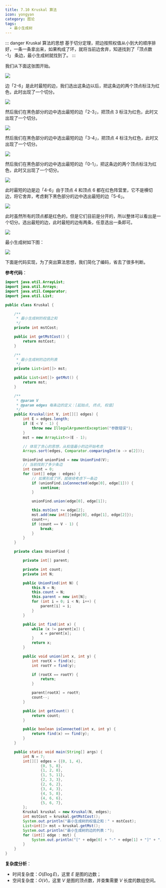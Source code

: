 ```yaml
---
title: 7.10 Kruskal 算法
icon: yongyan
category: 图论
tags:
  - 最小生成树
---
```


::: danger Kruskal 算法的思想
基于切分定理，把边按照权值从小到大的顺序排好，一条一条拿出来，如果构成了环，就将当前边舍弃，知道找到了「顶点数 -1」 条边，最小生成树就找到了。
:::


我们从下面这张图开始。

![](https://tva1.sinaimg.cn/large/008i3skNgy1gxa9cgbmf1j310s0hu3zm.jpg)

边「2-6」是此时最短的边，我们选出这条边以后，把这条边的两个顶点标注为红色，此时出现了一个切分。

![](https://tva1.sinaimg.cn/large/008i3skNgy1gxa9clwounj311g0hy3zn.jpg)

然后我们在黑色部分的边中选出最短的边「2-3」，把顶点 3 标注为红色，此时又出现了一个切分。

![](https://tva1.sinaimg.cn/large/008i3skNgy1gxa9cn8me6j31320j83zp.jpg)

然后我们在黑色部分的边中选出最短的边「3-4」，把顶点 4 标注为红色，此时又出现了一个切分。

![](https://tva1.sinaimg.cn/large/008i3skNgy1gxa9cp5y3kj311u0iimyc.jpg)

然后我们在黑色部分的边中选出最短的边「0-1」，把这条边的两个顶点标注为红色，此时又出现了一个切分。

![](https://tva1.sinaimg.cn/large/008i3skNgy1gxa9daaoodj313e0is3zq.jpg)

此时最短的边是边「4-6」由于顶点  4 和顶点 6 都在红色阵营里，它不是横切边，将它舍弃，考虑剩下黑色部分的边中选出最短的边「5-6」。

![](https://tva1.sinaimg.cn/large/008i3skNgy1gxa9f8fr2nj31640kqmyi.jpg)

此时虽然所有的顶点都是红色的，但是它们目前是分开的，所以整体可以看出是一个切分。选出最短的边，此时最短的边有两条，任意选出一条即可。

![](https://tva1.sinaimg.cn/large/008i3skNgy1gxa9fhuqfxj31140i075i.jpg)

最小生成树如下图：

![](https://tva1.sinaimg.cn/large/008i3skNgy1gxa9fz0p0yj311y0i4jsf.jpg)

下面是代码实现，为了突出算法思想，我们简化了编码，省去了很多判断。

**参考代码**：

```java
import java.util.ArrayList;
import java.util.Arrays;
import java.util.Comparator;
import java.util.List;

public class Kruskal {

    /**
     * 最小生成树的权值之和
     */
    private int mstCost;

    public int getMstCost() {
        return mstCost;
    }

    /**
     * 最小生成树的边的列表
     */
    private List<int[]> mst;

    public List<int[]> getMst() {
        return mst;
    }

    /**
     * @param V
     * @param edges 每条边的定义：[起始点, 终点, 权值]
     */
    public Kruskal(int V, int[][] edges) {
        int E = edges.length;
        if (E < V - 1) {
            throw new IllegalArgumentException("参数错误");
        }
        mst = new ArrayList<>(E - 1);

        // 体现了贪心的思想，从权值最小的边开始考虑
        Arrays.sort(edges, Comparator.comparingInt(o -> o[2]));

        UnionFind unionFind = new UnionFind(V);
        // 当前找到了多少条边
        int count = 0;
        for (int[] edge : edges) {
            // 如果形成了环，就继续考虑下一条边
            if (unionFind.isConnected(edge[0], edge[1])) {
                continue;
            }

            unionFind.union(edge[0], edge[1]);

            this.mstCost += edge[2];
            mst.add(new int[]{edge[0], edge[1], edge[2]});
            count++;
            if (count == V - 1) {
                break;
            }
        }
    }

    private class UnionFind {

        private int[] parent;

        private int count;
        private int N;

        public UnionFind(int N) {
            this.N = N;
            this.count = N;
            this.parent = new int[N];
            for (int i = 0; i < N; i++) {
                parent[i] = i;
            }
        }

        public int find(int x) {
            while (x != parent[x]) {
                x = parent[x];
            }
            return x;
        }

        public void union(int x, int y) {
            int rootX = find(x);
            int rootY = find(y);

            if (rootX == rootY) {
                return;
            }

            parent[rootX] = rootY;
            count--;
        }

        public int getCount() {
            return count;
        }

        public boolean isConnected(int x, int y) {
            return find(x) == find(y);
        }
    }

    public static void main(String[] args) {
        int N = 7;
        int[][] edges = {{0, 1, 4},
                {0, 5, 8},
                {1, 2, 8},
                {1, 5, 11},
                {2, 3, 3},
                {2, 6, 2},
                {3, 4, 3},
                {4, 5, 8},
                {4, 6, 6},
                {5, 6, 7},
        };
        Kruskal kruskal = new Kruskal(N, edges);
        int mstCost = kruskal.getMstCost();
        System.out.println("最小生成树的权值之和：" + mstCost);
        List<int[]> mst = kruskal.getMst();
        System.out.println("最小生成树的边的列表：");
        for (int[] edge : mst) {
            System.out.println("[" + edge[0] + "-" + edge[1] + "]" + "，权值：" + edge[2]);
        }
    }
}
```

**复杂度分析**：

+ 时间复杂度：$O(E \log E)$，这里 $E$ 是图的边数；
+ 空间复杂度：$O(V)$，这里 $V$ 是图的顶点数，并查集需要 $V$ 长度的数组空间。